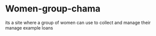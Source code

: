 # Women-group-chama
its a site where a group of women can use to collect and manage their manage example loans

